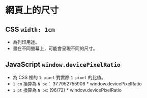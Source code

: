 # 網頁上的尺寸

## CSS `width: 1cm`

- 為列印用途。
- 畫在不同螢幕上，可能會呈現不同的尺寸。

## JavaScript `window.devicePixelRatio`

- 為 CSS 裡的 `1 pixel` 對實際 `1 pixel` 的比值。
- `1 cm` 換算為 `N px`： 37.7952755906 * window.devicePixelRatio
- `1 pt` 換算為 `N px`: (96/72) * window.devicePixelRatio

